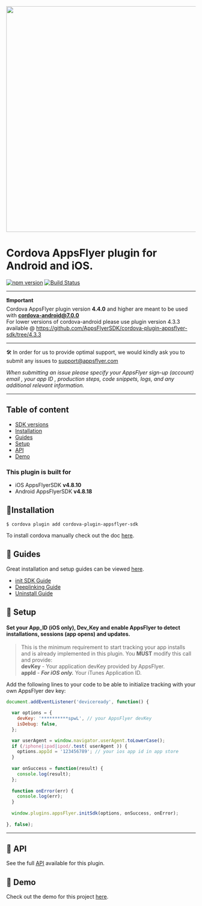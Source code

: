 
<img src="https://www.appsflyer.com/wp-content/uploads/2016/11/logo-1.svg"  width="600">

# Cordova AppsFlyer plugin for Android and iOS. 

[![npm version](https://badge.fury.io/js/cordova-plugin-appsflyer-sdk.svg)](https://badge.fury.io/js/cordova-plugin-appsflyer-sdk) [![Build Status](https://travis-ci.org/AppsFlyerSDK/cordova-plugin-appsflyer-sdk.svg?branch=master)](https://travis-ci.org/AppsFlyerSDK/cordova-plugin-appsflyer-sdk)

----------
**❗️Important** <br>
Cordova AppsFlyer plugin version **4.4.0** and higher are meant to be used with **cordova-android@7.0.0**
<br>For lower versions of cordova-android please use plugin version 4.3.3 available @ https://github.com/AppsFlyerSDK/cordova-plugin-appsflyer-sdk/tree/4.3.3

----------
🛠 In order for us to provide optimal support, we would kindly ask you to submit any issues to support@appsflyer.com

*When submitting an issue please specify your AppsFlyer sign-up (account) email , your app ID , production steps, code snippets, logs, and any additional relevant information.*

----------



## Table of content

- [SDK versions](#plugin-build-for)
- [Installation](#installation)
- [Guides](#guides)
- [Setup](#setup)
- [API](#api) 
- [Demo](#demo)  


### <a id="plugin-build-for"> This plugin is built for

- iOS AppsFlyerSDK **v4.8.10**
- Android AppsFlyerSDK **v4.8.18**


## <a id="installation">📲Installation

```
$ cordova plugin add cordova-plugin-appsflyer-sdk
```

To install cordova manually check out the doc [here](/docs/Installation.md).

 ## <a id="guides"> 📖 Guides

Great installation and setup guides can be viewed [here](/docs/Guides.md).
- [init SDK Guide](/docs/Guides.md#init-sdk)
- [Deeplinking Guide](/docs/Guides.md#deeplinking)
- [Uninstall Guide](/docs/Guides.md#uninstall)


## <a id="setup"> 🚀 Setup

####  Set your App_ID (iOS only), Dev_Key and enable AppsFlyer to detect installations, sessions (app opens) and updates.  
> This is the minimum requirement to start tracking your app installs and is already implemented in this plugin. You **MUST** modify this call and provide:  
 **devKey** - Your application devKey provided by AppsFlyer.<br>
**appId**  - ***For iOS only.*** Your iTunes Application ID.


Add the following lines to your code to be able to initialize tracking with your own AppsFlyer dev key:


```javascript
document.addEventListener('deviceready', function() {

  var options = {
    devKey: '**********spwL', // your AppsFlyer devKey
    isDebug: false,
  };

  var userAgent = window.navigator.userAgent.toLowerCase();
  if (/iphone|ipad|ipod/.test( userAgent )) {
    options.appId = '123456789'; // your ios app id in app store        
  }
   
  var onSuccess = function(result) {
    console.log(result);
  };
  
  function onError(err) {
    console.log(err);
  }
  
  window.plugins.appsFlyer.initSdk(options, onSuccess, onError);
  
}, false);
```

---


## <a id="api"> 📑 API
  
See the full [API](/docs/API.md) available for this plugin.


## <a id="demo"> 📱 Demo
  
  Check out the demo for this project [here](docs/Guides.md#demo).
